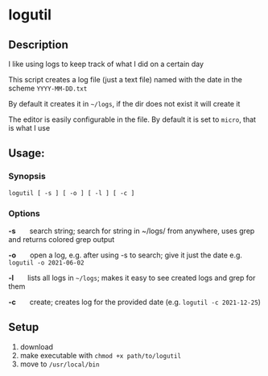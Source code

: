 # logutil

## Description

I like using logs to keep track of what I did on a certain day

This script creates a log file (just a text file) named with the date in the scheme `YYYY-MM-DD.txt`

By default it creates it in `~/logs`, if the dir does not exist it will create it

The editor is easily configurable in the file. By default it is set to `micro`, that is what I use

## Usage:

### Synopsis

`logutil [ -s ] [ -o ] [ -l ] [ -c ]`

### Options

**-s** &nbsp;  &nbsp;  &nbsp;  search string; search for string in ~/logs/ from anywhere, uses grep and returns colored grep output

**-o** &nbsp;  &nbsp;  &nbsp;  open a log, e.g. after using -s to search; give it just the date e.g. `logutil -o 2021-06-02`

**-l** &nbsp;  &nbsp;  &nbsp;  lists all logs in `~/logs`; makes it easy to see created logs and grep for them


**-c** &nbsp;  &nbsp;  &nbsp;  create; creates log for the provided date (e.g. `logutil -c 2021-12-25`)
    
## Setup

1. download
2. make executable with `chmod +x path/to/logutil` 
3. move to `/usr/local/bin`

